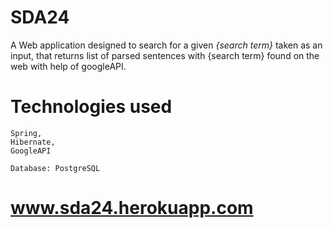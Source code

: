 # SDA24 #

A Web application designed to search for a given <i>{search term}</i> taken as an input, that returns list of parsed sentences with {search term} found on the web with help of googleAPI.

# Technologies used #
    Spring, 
    Hibernate, 
    GoogleAPI

    Database: PostgreSQL

# www.sda24.herokuapp.com
